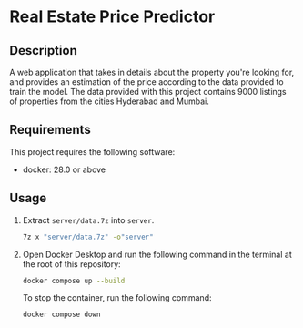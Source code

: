 # Real Estate Price Predictor

## Description

A web application that takes in details about the property you're looking for, and provides an estimation of the price according to the data provided to train the model. The data provided with this project contains 9000 listings of properties from the cities Hyderabad and Mumbai.

## Requirements

This project requires the following software:

- docker: 28.0 or above

## Usage

1. Extract `server/data.7z` into `server`.

   ```bash
   7z x "server/data.7z" -o"server"
   ```

2. Open Docker Desktop and run the following command in the terminal at the root of this repository:

   ```bash
   docker compose up --build
   ```

   To stop the container, run the following command:

   ```bash
   docker compose down
   ```
